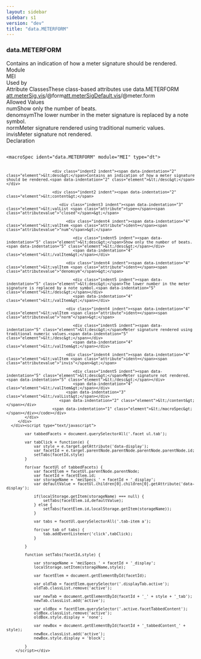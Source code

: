 ```yaml
---
layout: sidebar
sidebar: s1
version: "dev"
title: "data.METERFORM"
---
```

<div class="specPage">
   <div class="datatypeSpec">
      <h3 id="data.METERFORM">data.METERFORM</h3>
      <div class="specs">
         <div class="desc">Contains an indication of how a meter signature should be rendered.</div>
         <div class="facet module">
            <div class="label">Module</div>
            <div class="statement text">MEI</div>
         </div>
         <div class="facet usedBy" id="usedBy">
            <div class="label">Used by</div>
            <div class="statement list">
               <div class="classBox dtBox" title="Attribute Classes">
                  <div class="classHeading"><label class="classLabel">Attribute Classes</label><span class="classDesc">These class-based attributes use data.METERFORM</span></div>
                  <div class="classContent"><span class="ident attclass" data-ident="att.meterSig.vis" data-module="MEI.visual"><a class="classLink" title="Visual domain attributes." href="{{ site.baseurl }}/{{ page.version }}/attribute-classes/att.metersig.vis.html">att.meterSig.vis</a>/<span title="Contains an indication of how the meter signature should be rendered.">@form</span></span><span class="ident attclass" data-ident="att.meterSigDefault.vis" data-module="MEI.visual"><a class="classLink" title="Used by staffDef and scoreDef to provide default values for attributes in the visual domain related to meter signature." href="{{ site.baseurl }}/{{ page.version }}/attribute-classes/att.metersigdefault.vis.html">att.meterSigDefault.vis</a>/<span title="Contains an indication of how the meter signature should be rendered.">@meter.form</span></span></div>
               </div>
            </div>
         </div>
         <div class="facet allowedValues" id="allowedValues">
            <div class="label">Allowed Values</div>
            <div class="statement list">
               <div class="dataValueBox" id="num"><span class="dataValue ident">num</span><span class="dataValue desc">Show only the number of beats.</span></div>
               <div class="dataValueBox" id="denomsym"><span class="dataValue ident">denomsym</span><span class="dataValue desc">The lower number in the meter signature is replaced by a note symbol.</span></div>
               <div class="dataValueBox" id="norm"><span class="dataValue ident">norm</span><span class="dataValue desc">Meter signature rendered using traditional numeric values.</span></div>
               <div class="dataValueBox" id="invis"><span class="dataValue ident">invis</span><span class="dataValue desc">Meter signature not rendered.</span></div>
            </div>
         </div>
         <div class="facet declaration">
            <div class="label">Declaration</div>
            <div class="statement declaration">
               <div class="code" xml:space="preserve" data-lang="ODD"><code>
                     <div class="indent1 indent"><span data-indentation="1" class="element">&lt;macroSpec <span class="attribute">ident=</span><span class="attributevalue">"data.METERFORM"</span> <span class="attribute">module=</span><span class="attributevalue">"MEI"</span> <span class="attribute">type=</span><span class="attributevalue">"dt"</span>&gt;</span>
                        
                        <div class="indent2 indent"><span data-indentation="2" class="element">&lt;desc&gt;</span>Contains an indication of how a meter signature should be rendered.<span data-indentation="2" class="element">&lt;/desc&gt;</span></div>
                        
                        <div class="indent2 indent"><span data-indentation="2" class="element">&lt;content&gt;</span>
                           
                           <div class="indent3 indent"><span data-indentation="3" class="element">&lt;valList <span class="attribute">type=</span><span class="attributevalue">"closed"</span>&gt;</span>
                              
                              <div class="indent4 indent"><span data-indentation="4" class="element">&lt;valItem <span class="attribute">ident=</span><span class="attributevalue">"num"</span>&gt;</span>
                                 
                                 <div class="indent5 indent"><span data-indentation="5" class="element">&lt;desc&gt;</span>Show only the number of beats.<span data-indentation="5" class="element">&lt;/desc&gt;</span></div>
                                 <span data-indentation="4" class="element">&lt;/valItem&gt;</span></div>
                              
                              <div class="indent4 indent"><span data-indentation="4" class="element">&lt;valItem <span class="attribute">ident=</span><span class="attributevalue">"denomsym"</span>&gt;</span>
                                 
                                 <div class="indent5 indent"><span data-indentation="5" class="element">&lt;desc&gt;</span>The lower number in the meter signature is replaced by a note symbol.<span data-indentation="5" class="element">&lt;/desc&gt;</span></div>
                                 <span data-indentation="4" class="element">&lt;/valItem&gt;</span></div>
                              
                              <div class="indent4 indent"><span data-indentation="4" class="element">&lt;valItem <span class="attribute">ident=</span><span class="attributevalue">"norm"</span>&gt;</span>
                                 
                                 <div class="indent5 indent"><span data-indentation="5" class="element">&lt;desc&gt;</span>Meter signature rendered using traditional numeric values.<span data-indentation="5" class="element">&lt;/desc&gt;</span></div>
                                 <span data-indentation="4" class="element">&lt;/valItem&gt;</span></div>
                              
                              <div class="indent4 indent"><span data-indentation="4" class="element">&lt;valItem <span class="attribute">ident=</span><span class="attributevalue">"invis"</span>&gt;</span>
                                 
                                 <div class="indent5 indent"><span data-indentation="5" class="element">&lt;desc&gt;</span>Meter signature not rendered.<span data-indentation="5" class="element">&lt;/desc&gt;</span></div>
                                 <span data-indentation="4" class="element">&lt;/valItem&gt;</span></div>
                              <span data-indentation="3" class="element">&lt;/valList&gt;</span></div>
                           <span data-indentation="2" class="element">&lt;/content&gt;</span></div>
                        <span data-indentation="1" class="element">&lt;/macroSpec&gt;</span></div></code></div>
            </div>
         </div>
      </div><script type="text/javascript">
            
            var tabbedFacets = document.querySelectorAll('.facet ul.tab');
            
            var tabClick = function(e) {
                var style = e.target.getAttribute('data-display');
                var facetId = e.target.parentNode.parentNode.parentNode.parentNode.id;
                setTabs(facetId,style)
            }
            
            for(var facetUl of tabbedFacets) {
                var facetElem = facetUl.parentNode.parentNode;
                var facetId = facetElem.id;
                var storageName = 'meiSpecs_' + facetId + '_display';
                var defaultValue = facetUl.children[0].children[0].getAttribute('data-display');
                
                if(localStorage.getItem(storageName) === null) {
                    setTabs(facetElem.id,defaultValue);
                } else {
                    setTabs(facetElem.id,localStorage.getItem(storageName));
                }
                
                var tabs = facetUl.querySelectorAll('.tab-item a');
                
                for(var tab of tabs) {
                    tab.addEventListener('click',tabClick);
                }
                
            }
            
            function setTabs(facetId,style) {
                
                var storageName = 'meiSpecs_' + facetId + '_display';
                localStorage.setItem(storageName,style);
                
                var facetElem = document.getElementById(facetId);
                
                var oldTab = facetElem.querySelector('.displayTab.active');
                oldTab.classList.remove('active');
                
                var newTab = document.getElementById(facetId + '_' + style + '_tab');
                newTab.classList.add('active');
                
                var oldBox = facetElem.querySelector('.active.facetTabbedContent');
                oldBox.classList.remove('active');
                oldBox.style.display = 'none';
                
                var newBox = document.getElementById(facetId + '_tabbedContent_' + style);
                newBox.classList.add('active');
                newBox.style.display = 'block';
                
            }
        </script></div>
</div>